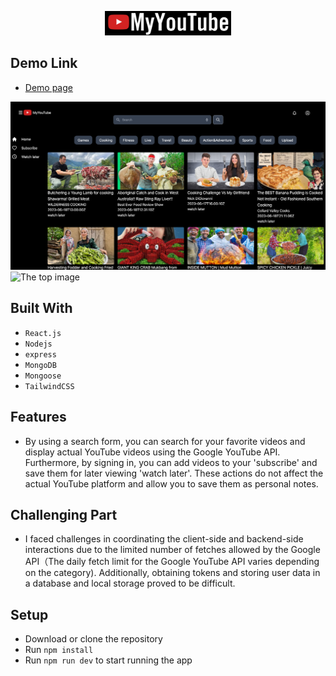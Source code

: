<p align="center">
  <a href="https://github.com/AtenaHatta/MyYoutube">
    <img src="myyoutube_logo.png" width="40%">
  </a>
</p> 

## Demo Link

- [Demo page](https://my-you-tube-client.vercel.app/) 

![The top image](./client/vite-project/src/assets/myyoutube_img.png)
![The top image](https://ik.imagekit.io/atcan/youtubeReadme02.png?updatedAt=1691378368468)

## Built With

- `React.js`
- `Nodejs`
- `express`
- `MongoDB`
- `Mongoose`
- `TailwindCSS` 


## Features

- By using a search form, you can search for your favorite videos and display actual YouTube videos using the Google YouTube API. Furthermore, by signing in, you can add videos to your 'subscribe' and save them for later viewing 'watch later'. These actions do not affect the actual YouTube platform and allow you to save them as personal notes.

## Challenging Part

- I faced challenges in coordinating the client-side and backend-side interactions due to the limited number of fetches allowed by the Google API（The daily fetch limit for the Google YouTube API varies depending on the category). Additionally, obtaining tokens and storing user data in a database and local storage proved to be difficult.


## Setup

- Download or clone the repository
- Run `npm install`
- Run `npm run dev` to start running the app
